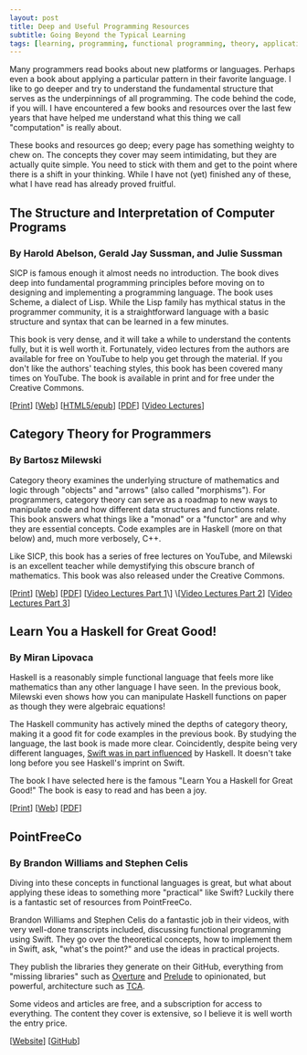```yaml
---
layout: post
title: Deep and Useful Programming Resources
subtitle: Going Beyond the Typical Learning
tags: [learning, programming, functional programming, theory, applications]
---
```


Many programmers read books about new platforms or languages. Perhaps even a book about applying a particular pattern in their favorite language. I like to go deeper and try to understand the fundamental structure that serves as the underpinnings of all programming. The code behind the code, if you will. I have encountered a few books and resources over the last few years that have helped me understand what this thing we call "computation" is really about.

These books and resources go deep; every page has something weighty to chew on. The concepts they cover may seem intimidating, but they are actually quite simple. You need to stick with them and get to the point where there is a shift in your thinking. While I have not (yet) finished any of these, what I have read has already proved fruitful.

## The Structure and Interpretation of Computer Programs
### By Harold Abelson, Gerald Jay Sussman, and Julie Sussman

SICP is famous enough it almost needs no introduction. The book dives deep into fundamental programming principles before moving on to designing and implementing a programming language. The book uses Scheme, a dialect of Lisp. While the Lisp family has mythical status in the programmer community, it is a straightforward language with a basic structure and syntax that can be learned in a few minutes.

This book is very dense, and it will take a while to understand the contents fully, but it is well worth it. Fortunately, video lectures from the authors are available for free on YouTube to help you get through the material. If you don't like the authors' teaching styles, this book has been covered many times on YouTube. The book is available in print and for free under the Creative Commons.

\[[Print](https://www.amazon.com/Structure-Interpretation-Computer-Programs-Engineering/dp/0262510871)\] \[[Web](https://mitp-content-server.mit.edu/books/content/sectbyfn/books_pres_0/6515/sicp.zip/index.html)\] \[[HTML5/epub](https://sicpebook.wordpress.com)\] \[[PDF](https://github.com/sarabander/sicp-pdf)\] \[[Video Lectures](https://www.youtube.com/watch?v=-J_xL4IGhJA&list=PLE18841CABEA24090)\]


## Category Theory for Programmers
### By Bartosz Milewski

Category theory examines the underlying structure of mathematics and logic through "objects" and "arrows" (also called "morphisms"). For programmers, category theory can serve as a roadmap to new ways to manipulate code and how different data structures and functions relate. This book answers what things like a "monad" or a "functor" are and why they are essential concepts. Code examples are in Haskell (more on that below) and, much more verbosely, C++.

Like SICP, this book has a series of free lectures on YouTube, and Milewski is an excellent teacher while demystifying this obscure branch of mathematics. This book was also released under the Creative Commons.

\[[Print](https://www.blurb.com/b/9621951-category-theory-for-programmers-new-edition-hardco)\] \[[Web](https://bartoszmilewski.com/2014/10/28/category-theory-for-programmers-the-preface/)\] \[[PDF](https://github.com/hmemcpy/milewski-ctfp-pdf)\] \[[Video Lectures Part 1](https://www.youtube.com/watch?v=I8LbkfSSR58&list=PLbgaMIhjbmEnaH_LTkxLI7FMa2HsnawM_)\] \[[Video Lectures Part 2](https://www.youtube.com/watch?v=3XTQSx1A3x8&list=PLbgaMIhjbmElia1eCEZNvsVscFef9m0dm)\] \[[Video Lectures Part 3](https://www.youtube.com/watch?v=F5uEpKwHqdk&list=PLbgaMIhjbmEn64WVX4B08B4h2rOtueWIL)\]

## Learn You a Haskell for Great Good!
### By Miran Lipovaca

Haskell is a reasonably simple functional language that feels more like mathematics than any other language I have seen. In the previous book, Milewski even shows how you can manipulate Haskell functions on paper as though they were algebraic equations!

The Haskell community has actively mined the depths of category theory, making it a good fit for code examples in the previous book. By studying the language, the last book is made more clear. Coincidently, despite being very different languages, [Swift was in part influenced](https://nondot.org/sabre/) by Haskell. It doesn't take long before you see Haskell's imprint on Swift.

The book I have selected here is the famous "Learn You a Haskell for Great Good!" The book is easy to read and has been a joy.

\[[Print](https://nostarch.com/lyah.htm)\] \[[Web](http://learnyouahaskell.com/chapters)\] \[[PDF](http://learnyouahaskell.com/learnyouahaskell.pdf)\]

## PointFreeCo
### By Brandon Williams and Stephen Celis

Diving into these concepts in functional languages is great, but what about applying these ideas to something more "practical" like Swift? Luckily there is a fantastic set of resources from PointFreeCo.

Brandon Williams and Stephen Celis do a fantastic job in their videos, with very well-done transcripts included, discussing functional programming using Swift. They go over the theoretical concepts, how to implement them in Swift, ask, "what's the point?" and use the ideas in practical projects.

They publish the libraries they generate on their GitHub, everything from "missing libraries" such as [Overture](https://github.com/pointfreeco/swift-overture) and [Prelude](https://github.com/pointfreeco/swift-prelude) to opinionated, but powerful, architecture such as [TCA](https://github.com/pointfreeco/swift-composable-architecture).

Some videos and articles are free, and a subscription for access to everything. The content they cover is extensive, so I believe it is well worth the entry price.

\[[Website](https://www.pointfree.co)\] \[[GitHub](https://github.com/pointfreeco)\]
